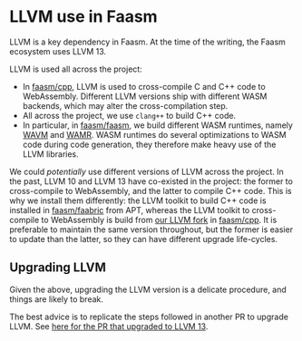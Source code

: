 # LLVM use in Faasm

LLVM is a key dependency in Faasm. At the time of the writing, the Faasm
ecosystem uses LLVM 13.

LLVM is used all across the project:
* In [faasm/cpp](https://github.com/faasm/cpp), LLVM is used to cross-compile
  C and C++ code to WebAssembly. Different LLVM versions ship with different
  WASM backends, which may alter the cross-compilation step.
* All across the project, we use `clang++` to build C++ code.
* In particular, in [faasm/faasm](https://github.com/faasm/faasm), we build
  different WASM runtimes, namely [WAVM](https://github.com/faasm/WAVM) and
  [WAMR](https://github.com/faasm/wasm-micro-runtime). WASM runtimes do several
  optimizations to WASM code during code generation, they therefore make heavy
  use of the LLVM libraries.

We could _potentially_ use different versions of LLVM across the project. In
the past, LLVM 10 and LLVM 13 have co-existed in the project: the former to
cross-compile to WebAssembly, and the latter to compile C++ code. This is
why we install them differently: the LLVM toolkit to build C++ code is
installed in [faasm/faabric](
https://github.com/faasm/faabric/blob/main/docker/faabric-base.dockerfile#L4-L57)
from APT, whereas the LLVM toolkit to cross-compile to WebAssembly is build from
[our LLVM fork](https://github.com/faasm/llvm-project) in [faasm/cpp](
https://github.com/faasm/cpp/blob/main/docker/llvm.dockerfile). It is preferable
to maintain the same version throughout, but the former is easier to update than
the latter, so they can have different upgrade life-cycles.

## Upgrading LLVM

Given the above, upgrading the LLVM version is a delicate procedure, and things
are likely to break.

The best advice is to replicate the steps followed in another PR to upgrade
LLVM. See [here for the PR that upgraded to LLVM 13](faasm/faasm#705).

